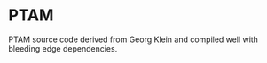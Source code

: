 PTAM
====

PTAM source code derived from Georg Klein and compiled well with bleeding edge dependencies.

